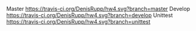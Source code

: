 Master   https://travis-ci.org/DenisRupp/hw4.svg?branch=master
Develop  https://travis-ci.org/DenisRupp/hw4.svg?branch=develop
Unittest https://travis-ci.org/DenisRupp/hw4.svg?branch=unittest